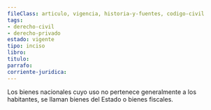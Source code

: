 ```yaml
---
fileClass: articulo, vigencia, historia-y-fuentes, codigo-civil
tags:
- derecho-civil
- derecho-privado
estado: vigente
tipo: inciso
libro:
titulo:
parrafo:
corriente-juridica:
---
```

Los bienes nacionales cuyo uso no pertenece generalmente a los habitantes, se llaman bienes del Estado o bienes fiscales.